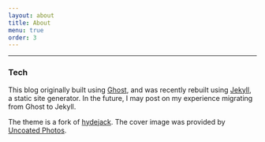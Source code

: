 ```yaml
---
layout: about
title: About
menu: true
order: 3
---
```


---

### Tech

This blog originally built using [Ghost](https://ghost.org/), and was recently rebuilt using [Jekyll](http://jekyllrb.com/), a static site generator. In the future, I may post on my experience migrating from Ghost to Jekyll.

The theme is a fork of [hydejack](https://qwtel.com/hydejack/). The cover image was provided by [Uncoated Photos](http://photos.uncoated.uk/).
